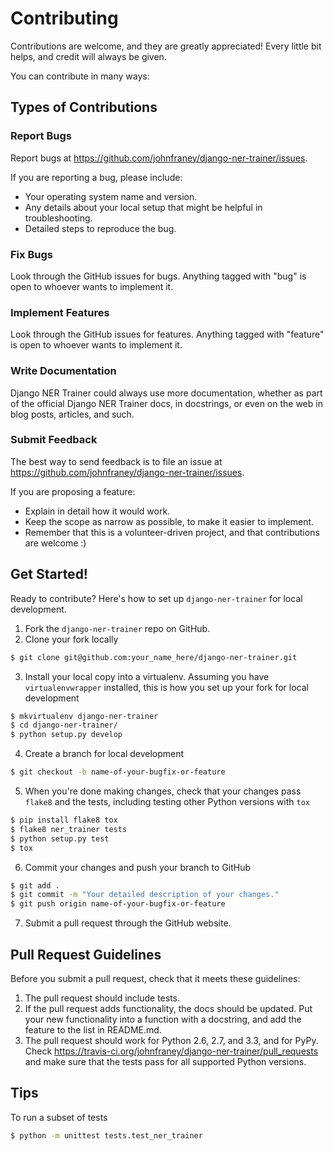 # Contributing

Contributions are welcome, and they are greatly appreciated! Every
little bit helps, and credit will always be given. 

You can contribute in many ways:

## Types of Contributions

### Report Bugs

Report bugs at https://github.com/johnfraney/django-ner-trainer/issues.

If you are reporting a bug, please include:

* Your operating system name and version.
* Any details about your local setup that might be helpful in troubleshooting.
* Detailed steps to reproduce the bug.

### Fix Bugs

Look through the GitHub issues for bugs. Anything tagged with "bug" is open to whoever wants to implement it.

### Implement Features

Look through the GitHub issues for features. Anything tagged with "feature" is open to whoever wants to implement it.

### Write Documentation

Django NER Trainer could always use more documentation, whether as part of the  official Django NER Trainer docs, in docstrings, or even on the web in blog posts, articles, and such.

### Submit Feedback

The best way to send feedback is to file an issue at https://github.com/johnfraney/django-ner-trainer/issues.

If you are proposing a feature:

* Explain in detail how it would work.
* Keep the scope as narrow as possible, to make it easier to implement.
* Remember that this is a volunteer-driven project, and that contributions are welcome :)

## Get Started!

Ready to contribute? Here's how to set up `django-ner-trainer` for local development.

1. Fork the `django-ner-trainer` repo on GitHub.
2. Clone your fork locally

```bash
$ git clone git@github.com:your_name_here/django-ner-trainer.git
```

3. Install your local copy into a virtualenv. Assuming you have `virtualenvwrapper` installed, this is how you set up your fork for local development

```bash
$ mkvirtualenv django-ner-trainer
$ cd django-ner-trainer/
$ python setup.py develop
```

4. Create a branch for local development
```bash
$ git checkout -b name-of-your-bugfix-or-feature
```

5. When you're done making changes, check that your changes pass `flake8` and the tests, including testing other Python versions with `tox`

```bash
$ pip install flake8 tox
$ flake8 ner_trainer tests
$ python setup.py test
$ tox
```

6. Commit your changes and push your branch to GitHub

```bash
$ git add .
$ git commit -m "Your detailed description of your changes."
$ git push origin name-of-your-bugfix-or-feature
```

7. Submit a pull request through the GitHub website.

## Pull Request Guidelines

Before you submit a pull request, check that it meets these guidelines:

1. The pull request should include tests.
2. If the pull request adds functionality, the docs should be updated. Put your new functionality into a function with a docstring, and add the feature to the list in README.md.
3. The pull request should work for Python 2.6, 2.7, and 3.3, and for PyPy. Check https://travis-ci.org/johnfraney/django-ner-trainer/pull_requests and make sure that the tests pass for all supported Python versions.

## Tips

To run a subset of tests

```bash
$ python -m unittest tests.test_ner_trainer
```
